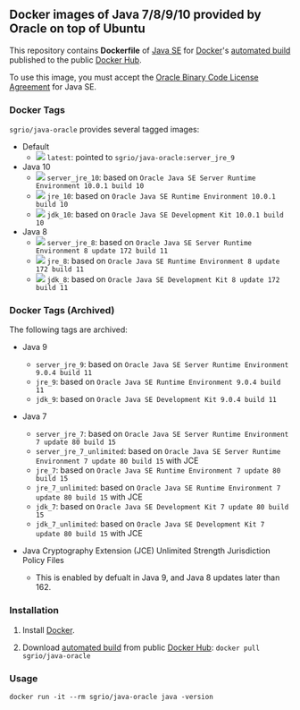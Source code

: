 ## Docker images of Java 7/8/9/10 provided by Oracle on top of Ubuntu

This repository contains **Dockerfile** of [Java SE](http://java.oracle.com/) for [Docker](https://www.docker.com/)'s [automated build](https://hub.docker.com/r/sgrio/java-oracle/) published to the public [Docker Hub](https://hub.docker.com/).

To use this image, you must accept the [Oracle Binary Code License Agreement](http://www.oracle.com/technetwork/java/javase/terms/license/index.html) for Java SE.

### Docker Tags

`sgrio/java-oracle` provides several tagged images:

* Default
  * [![](https://images.microbadger.com/badges/image/sgrio/java-oracle.svg)](https://microbadger.com/images/sgrio/java-oracle) `latest`: pointed to `sgrio/java-oracle:server_jre_9`
* Java 10
  * [![](https://images.microbadger.com/badges/image/sgrio/java-oracle:server_jre_10.svg)](https://microbadger.com/images/sgrio/java-oracle:server_jre_10) `server_jre_10`: based on `Oracle Java SE Server Runtime Environment 10.0.1 build 10`
  * [![](https://images.microbadger.com/badges/image/sgrio/java-oracle:jre_10.svg)](https://microbadger.com/images/sgrio/java-oracle:jre_10) `jre_10`: based on `Oracle Java SE Runtime Environment 10.0.1 build 10`
  * [![](https://images.microbadger.com/badges/image/sgrio/java-oracle:jdk_10.svg)](https://microbadger.com/images/sgrio/java-oracle:jdk_10) `jdk_10`: based on `Oracle Java SE Development Kit 10.0.1 build 10`
* Java 8
  * [![](https://images.microbadger.com/badges/image/sgrio/java-oracle:server_jre_8.svg)](https://microbadger.com/images/sgrio/java-oracle:server_jre_8) `server_jre_8`: based on `Oracle Java SE Server Runtime Environment 8 update 172 build 11`
  * [![](https://images.microbadger.com/badges/image/sgrio/java-oracle:jre_8.svg)](https://microbadger.com/images/sgrio/java-oracle:jre_8) `jre_8`: based on `Oracle Java SE Runtime Environment 8 update 172 build 11`
  * [![](https://images.microbadger.com/badges/image/sgrio/java-oracle:jdk_8.svg)](https://microbadger.com/images/sgrio/java-oracle:jdk_8) `jdk_8`: based on `Oracle Java SE Development Kit 8 update 172 build 11`

### Docker Tags (Archived)

The following tags are archived:

* Java 9
  * `server_jre_9`: based on `Oracle Java SE Server Runtime Environment 9.0.4 build 11`
  * `jre_9`: based on `Oracle Java SE Runtime Environment 9.0.4 build 11`
  * `jdk_9`: based on `Oracle Java SE Development Kit 9.0.4 build 11`
* Java 7
  * `server_jre_7`: based on `Oracle Java SE Server Runtime Environment 7 update 80 build 15`
  * `server_jre_7_unlimited`: based on `Oracle Java SE Server Runtime Environment 7 update 80 build 15` with JCE
  * `jre_7`: based on `Oracle Java SE Runtime Environment 7 update 80 build 15`
  * `jre_7_unlimited`: based on `Oracle Java SE Runtime Environment 7 update 80 build 15` with JCE
  * `jdk_7`: based on `Oracle Java SE Development Kit 7 update 80 build 15`
  * `jdk_7_unlimited`: based on `Oracle Java SE Development Kit 7 update 80 build 15` with JCE

* Java Cryptography Extension (JCE) Unlimited Strength Jurisdiction Policy Files
  * This is enabled by defualt in Java 9, and Java 8 updates later than 162.

### Installation

1. Install [Docker](https://www.docker.com/).

2. Download [automated build](https://hub.docker.com/r/sgrio/java-oracle/) from public [Docker Hub](https://hub.docker.com/): `docker pull sgrio/java-oracle`

### Usage

    docker run -it --rm sgrio/java-oracle java -version
